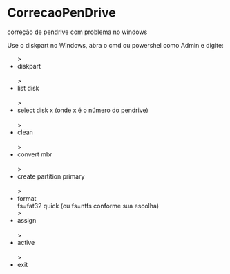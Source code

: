 # CorrecaoPenDrive
correção de pendrive com problema no windows

Use o diskpart no Windows, abra o cmd ou powershel como Admin e digite:

<ul>
> <li>diskpart </li><br>
> <li>list disk </li><br>
> <li>select disk x (onde x é o número do pendrive) </li><br>
> <li>clean </li><br>
> <li>convert mbr </li><br>
> <li>create partition primary </li><br>
> <li>format </li>fs=fat32 quick (ou fs=ntfs conforme sua escolha) <br>
> <li>assign </li><br>
> <li>active </li><br>
> <li>exit </li><br>
</ul>
